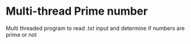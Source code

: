 # Multi-thread Prime number
 Multi threaded program to read .txt input and determine if numbers are prime or not
